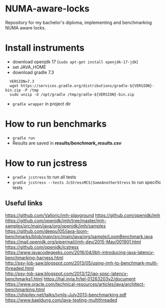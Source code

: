 # NUMA-aware-locks
Repository for my bachelor's diploma, implementing and benchmarking NUMA aware locks.
# Install instruments
* download openjdk 17 (```sudo apt-get install openjdk-17-jdk```)
* set JAVA_HOME
* download gradle 7.3 
```
  VERSION=7.3  
  wget https://services.gradle.org/distributions/gradle-${VERSION}-bin.zip -P /tmp
  sudo unzip -d /opt/gradle /tmp/gradle-${VERSION}-bin.zip
  ```
* ```gradle wrapper``` in project dir
# How to run benchmarks
* ```gradle run```
* Results are saved in ***results/benchmark_results.csv***
# How to run jcstress
* ```gradle jcstress``` to run all tests
* ```gradle jcstress --tests JcStressMCS|SomeAnotherStress``` to run specific tests

[comment]: <> (# How to enable perfnorm)

[comment]: <> (* ```sudo sysctl -w kernel.perf_event_paranoid=1```)
## Useful links
https://github.com/Valloric/jmh-playground
https://github.com/openjdk/jmh
https://github.com/openjdk/jmh/tree/master/jmh-samples/src/main/java/org/openjdk/jmh/samples
https://github.com/deepu105/java-loom-benchmarks/blob/main/src/main/java/org/sample/LoomBenchmark.java
https://mail.openjdk.org/pipermail/jmh-dev/2015-May/001901.html
https://github.com/openjdk/jcstress  
https://www.javacodegeeks.com/2016/04/jlbh-introducing-java-latency-benchmarking-harness.html  
http://psy-lob-saw.blogspot.com/2013/05/using-jmh-to-benchmark-multi-threaded.html  
http://psy-lob-saw.blogspot.com/2013/12/jaq-spsc-latency-benchmarks1.html
https://hal.inria.fr/tel-01263203v2/document  
https://www.oracle.com/technical-resources/articles/java/architect-benchmarking.html  
https://shipilev.net/talks/jvmls-July2013-benchmarking.pdf  
https://www.baeldung.com/java-testing-multithreaded  


